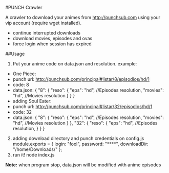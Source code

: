 #PUNCH Crawler

A crawler to download your animes from http://punchsub.com using your vip account (require wget installed).

* continue interrupted downloads
* download movies, episodes and ovas
* force login when session has expired

##Usage

1. Put your anime code on data.json and resolution. example:

  * One Piece:
  * punch url: http://punchsub.com/principal#listar/8/episodios/hd/1
  * code: 8
  * data.json:
        {
          "8": {
            "reso": {
              "eps": "hd", //Episodes resolution,
              "movies": "hd", //Movies resolution
            }
          }
        }
  * adding Soul Eater:
  * punch url: http://punchsub.com/principal#listar/32/episodios/hd/1
  * code: 32
  * data.json:
          {
            "8": {
              "reso": {
                "eps": "hd", //Episodes resolution,
                "movies": "hd", //Movies resolution
              }
            },
            "32": {
              "reso": {
                "eps": "hd", //Episodes resolution,
              }
            }
          }
2. adding download directory and punch credentials on config.js
        module.exports = {
          login: "fool",
          password: "****",
          downloadDir: "/home/Downloads/"
        };
3. run it!
        node index.js


**Note:** when program stop, data.json will be modified with anime episodes
